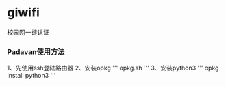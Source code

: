 # giwifi
校园网一键认证

### Padavan使用方法
1、先使用ssh登陆路由器
2、安装opkg
'''
opkg.sh
'''
3、安装python3
'''
opkg install python3
'''
